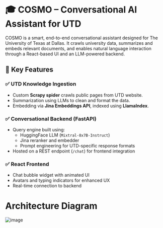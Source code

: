 # 🎓 COSMO – Conversational AI Assistant for UTD

COSMO is a smart, end-to-end conversational assistant designed for The University of Texas at Dallas. It crawls university data, summarizes and embeds relevant documents,
and enables natural language interaction through a React-based UI and an LLM-powered backend.

## 🧠 Key Features

### ✅ UTD Knowledge Ingestion
- Custom **Scrapy spider** crawls public pages from UTD website.
- Summarization using LLMs to clean and format the data.
- Embedding via **Jina Embeddings API**, indexed using **LlamaIndex**.

### ✅ Conversational Backend (FastAPI)
- Query engine built using:
  - HuggingFace LLM (`Mixtral-8x7B-Instruct`)
  - Jina reranker and embedder
  - Prompt engineering for UTD-specific response formats
- Hosted on a REST endpoint (`/chat`) for frontend integration

### ✅ React Frontend
- Chat bubble widget with animated UI
- Avatars and typing indicators for enhanced UX
- Real-time connection to backend

# Architecture Diagram


![image](https://github.com/user-attachments/assets/283cef65-4d7f-4266-bfee-6d253a1584b7)
